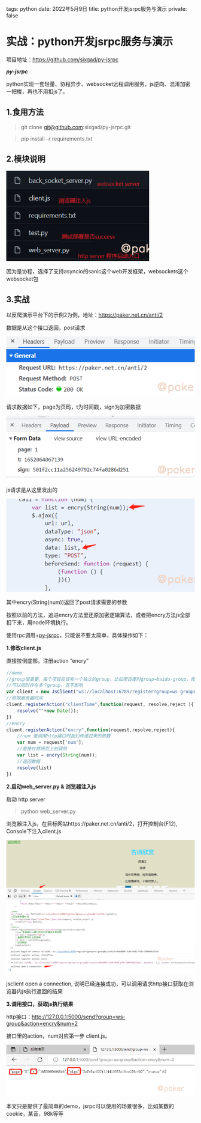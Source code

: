 tags: python
date: 2022年5月9日
title: python开发jsrpc服务与演示
private: false

# 实战：python开发jsrpc服务与演示

项目地址：https://github.com/sixgad/py-jsrpc

***py-jsrpc***

python实现一套轻量、协程异步、websocket远程调用服务，js逆向、混淆加密一把梭，再也不用扣js了。

## 1.食用方法

> git clone git@github.com:sixgad/py-jsrpc.git
>

> pip install -r requirements.txt

## 2.模块说明

![image-websocket](image-websocket.png)

因为是协程，选择了支持asyncio的sanic这个web开发框架，websockets这个websocket包

## 3.实战

以反爬演示平台下的示例2为例，地址：https://paker.net.cn/anti/2

数据是从这个接口返回，post请求

![image-20220509104156226](image-20220509104156226.png)

请求数据如下，page为页码，t为时间戳，sign为加密数据

![image-20220509104209816](image-20220509104209816.png)

js请求是从这里发出的

![image-20220509104420067](image-20220509104420067.png)

其中encry(String(num))返回了post请求需要的参数

按照以前的方法，追进encry方法里还原加密逻辑算法，或者把encry方法js全部扣下来，用node环境执行。

使用rpc调用+[py-jsrpc](https://github.com/sixgad/py-jsrpc)，只能说不要太简单，具体操作如下：

**1.修改client.js**

直接拉倒底部，注册action “encry”

```javascript
//demo
//group很重要，每个项目应该有一个独立的group，比如爬百度时group=baidu-group，爬抖音时group=dy-group,
//可以同时存在多个group，互不影响
var client = new JsClient("ws://localhost:6789/register?group=ws-group&clientId="+guid());
//获取服务器时间
client.registerAction("clientTime",function(request, resolve,reject ){
    resolve(""+new Date());
})
//encry
client.registerAction("encry",function(request,resolve,reject){
    //num 是调用http接口时我们传递过来的参数
    var num = request['num'];
    //直接抄原网页上的调用
    var list = encry(String(num));
    //返回数据
    resolve(list)
})
```

**2.启动web_server.py & 浏览器注入js**

启动 http server

> python web_server.py

浏览器注入js，在目标网站https://paker.net.cn/anti/2，打开控制台(F12), Console下注入client.js

![image-20220509110412875](image-20220509110412875.png)

jsclient open a connection, 说明已经连接成功，可以调用请求http接口获取在浏览器内js执行返回的结果

**3.调用接口，获取js执行结果**

http接口：http://127.0.0.1:5000/send?group=ws-group&action=encry&num=2

接口里的action，num对应第一步 client.js。

![image-20220509110712819](image-20220509110712819.png)

本文只是提供了最简单的demo，jsrpc可以使用的场景很多，比如某数的cookie，某音，98k等等